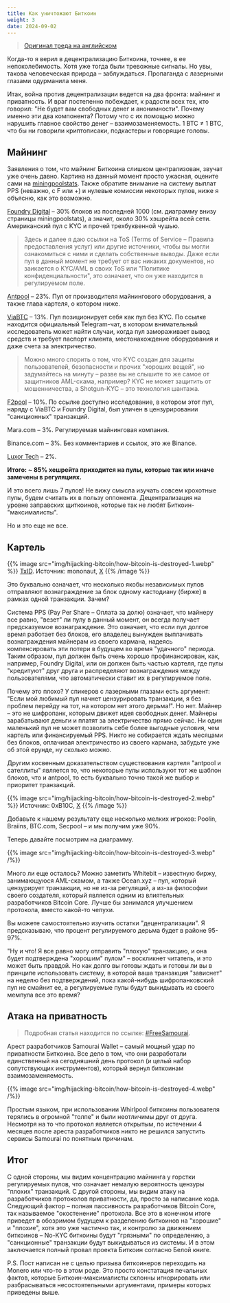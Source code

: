 ```yaml
---
title: Как уничтожают Биткоин
weight: 3
date: 2024-09-02
---
```


> [Оригинал треда на английском](https://x.com/e4pool_com/status/1830643357473009936)

Когда-то я верил в децентрализацию Биткоина, точнее, в ее непоколебимость. Хотя уже тогда были тревожные сигналы. Но увы, такова человеческая природа – заблуждаться. Пропаганда с лазерными глазами одурманила меня.

Итак, война против децентрализации ведется на два фронта: майнинг и приватность. И враг постепенно побеждает, к радости всех тех, кто говорил: "Не будет вам свободных денег и анонимности". Почему именно эти два компонента? Потому что с их помощью можно нарушить главное свойство денег – взаимозаменяемость. 1 BTC ≠ 1 BTC, что бы ни говорили криптописаки, подкастеры и говорящие головы.

## Майнинг

Заявления о том, что майнинг Биткоина слишком централизован, звучат уже очень давно. Картина на данный момент просто ужасная, оцените сами на [miningpoolstats](https://miningpoolstats.stream/bitcoin). Также обратите внимание на систему выплат PPS (неважно, с F или +) и нулевые комиссии некоторых пулов, ниже я объясню, как это возможно.

[Foundry Digital](https://foundrydigital.com/privacy-policy) – 30% блоков из последней 1000 (см. диаграмму внизу страницы miningpoolstats), а значит, около 30% хэшрейта всей сети. Американский пул с KYC и прочей трехбуквенной чушью.

> Здесь и далее я даю ссылки на ToS (Terms of Service – Правила предоставления услуг) или другие источники, чтобы вы могли ознакомиться с ними и сделать собственные выводы. Даже если пул в данный момент не требует от вас никаких документов, но заикается о KYC/AML в своих ToS или "Политике конфиденциальности", это означает, что он уже находится в регулируемом поле.

[Antpool](https://antpool.com/privacy-policy.html) – 23%. Пул от производителя майнингового оборудования, а также глава картеля, о котором ниже.

[ViaBTC](https://t.me/TheViaBTC) – 13%. Пул позиционирует себя как пул без KYC. По ссылке находится официальный Telegram-чат, в котором внимательный исследователь может найти случаи, когда пул замораживает вывод средств и требует паспорт клиента, местонахождение оборудования и даже счета за электричество.

> Можно много спорить о том, что KYC создан для защиты пользователей, безопасности и прочих "хороших вещей", но задумайтесь на минуту – разве вы не слышите то же самое от защитников AML-скама, например? KYC не может защитить от мошенничества, а Shotgun-KYC – это технология шантажа.

[F2pool](https://b10c.me/observations/08-missing-sanctioned-transactions) – 10%. По ссылке доступно исследование, в котором этот пул, наряду с ViaBTC и Foundry Digital, был уличен в цензурировании "санкционных" транзакций.

Mara.com – 3%. Регулируемая майнинговая компания.

Binance.com – 3%. Без комментариев и ссылок, это же Binance.

[Luxor Tech](https://luxor.tech/mining/tos) – 2%.

**Итого: ~ 85% хешрейта приходится на пулы, которые так или иначе замечены в регуляциях.**

И это всего лишь 7 пулов! Не вижу смысла изучать совсем крохотные пулы, будем считать их в пользу оппонента. Децентрализация на уровне заправских щиткоинов, которые так не любят Биткоин-"максималисты".

Но и это еще не все.

## Картель

{{% image src="img/hijacking-bitcoin/how-bitcoin-is-destroyed-1.webp" %}}
[TxID](https://mempool.space/tx/b1dc9e09a97d0ac8ed57179c276dff19d484c1f74b96cd9af547107af4f18086). Источник: mononaut, [X](https://x.com/mononautical/status/1777686545715089605)
{{% /image %}}

Это буквально означает, что несколько якобы независимых пулов отправляют вознаграждение за блок одному кастодиану (бирже) в рамках одной транзакции. Зачем?

Система PPS (Pay Per Share – Оплата за долю) означает, что майнеру все равно, "везет" ли пулу в данный момент, он всегда получает предсказуемое вознаграждение. Это означает, что если пул долгое время работает без блоков, его владелец вынужден выплачивать вознаграждения майнерам из своего кармана, надеясь компенсировать эти потери в будущем во время "удачного" периода. Таким образом, пул должен быть очень хорошо профинансирован, как, например, Foundry Digital, или он должен быть частью картеля, где пулы "кредитуют" друг друга и распределяют вознаграждения между пользователями, что автоматически ставит их в регулируемое поле.

Почему это плохо? У спикеров с лазерными глазами есть аргумент: "Если мой любимый пул начнет цензурировать транзакции, я без проблем перейду на тот, на котором нет этого дерьма!". Но нет. Майнер – это не шифропанк, которым движет идея свободных денег. Майнеры зарабатывают деньги и платят за электричество прямо сейчас. Ни один маленький пул не может позволить себе более выгодные условия, чем картель или финансируемый PPS. Никто не собирается ждать месяцами без блоков, оплачивая электричество из своего кармана, забудьте уже об этой ерунде, ну сколько можно.

Другим косвенным доказательством существования картеля "antpool и сателлиты" является то, что некоторые пулы используют тот же шаблон блоков, что и antpool, то есть буквально точно такой же выбор и приоритет транзакций.

{{% image src="img/hijacking-bitcoin/how-bitcoin-is-destroyed-2.webp" %}}
Источник: 0xB10C, [X](https://x.com/0xB10C/status/1780611768081121700)
{{% /image %}}

Добавьте к нашему результату еще несколько мелких игроков: Poolin, Braiins, BTC.com, Secpool – и мы получим уже 90%.

Теперь давайте посмотрим на диаграмму.

{{% image src="img/hijacking-bitcoin/how-bitcoin-is-destroyed-3.webp" /%}}

Много ли еще осталось? Можно заметить Whitebit – известную биржу, занимающуюся AML-скамом, а также Ocean.xyz – пул, который цензурирует транзакции, но не из-за регуляций, а из-за философии своего создателя, который является одним из влиятельных разработчиков Bitcoin Core. Лучше бы занимался улучшением протокола, вместо какой-то чепухи.

Вы можете самостоятельно изучить остатки "децентрализации". Я предсказываю, что процент регулируемого дерьма будет в районе 95-97%.

"Ну и что! Я все равно могу отправить "плохую" транзакцию, и она будет подтверждена "хорошим" пулом" – воскликнет читатель, и это может быть правдой. Но как долго вы готовы ждать и готовы ли вы в принципе использовать систему, в которой ваша транзакция "зависнет" на неделю без подтверждений, пока какой-нибудь шифропанковский пул не смайнит ее, а регулируемые пулы будут выкидывать из своего мемпула все это время?

## Атака на приватность

> Подробная статья находится по ссылке: [\#FreeSamourai](https://21ideas.org/freesamourai/).

Арест разработчиков Samourai Wallet – самый мощный удар по приватности Биткоина. Все дело в том, что они разработали единственный на сегодняшний день протокол (и целый набор сопутствующих инструментов), который вернул биткоинам взаимозаменяемость.

{{% image src="img/hijacking-bitcoin/how-bitcoin-is-destroyed-4.webp" /%}}

Простым языком, при использовании Whirlpool биткоины пользователя терялись в огромной "толпе" и были неотличимы друг от друга. Несмотря на то что протокол является открытым, по истечении 4 месяцев после ареста разработчиков никто не решился запустить сервисы Samourai по понятным причинам.

## Итог

С одной стороны, мы видим концентрацию майнинга у горстки регулируемых пулов, что означает немалую вероятность цензуры "плохих" транзакций. С другой стороны, мы видим атаку на разработчиков протоколов приватности, да, просто за написание кода. Следующий фактор – полная пассивность разработчиков Bitcoin Core, так называемое "окостенение" протокола. Все это в конечном итоге приведет в обозримом будущем к разделению биткоинов на "хорошие" и "плохие", хотя это уже частично так, и контролю за движением биткоинов – No-KYC биткоины будут "грязными" по определению, а "санкционные" транзакции будут выкидываться из системы. И в этом заключается полный провал проекта Биткоин согласно Белой книге.

P.S. Пост написан не с целью призыва биткоинеров переходить на Monero или что-то в этом роде. Это просто констатация печальных фактов, которые Биткоин-максималисты склонны игнорировать или разбрасываться несостоятельными аргументами, примеры которых приведены выше.